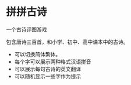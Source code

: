 # 拼拼古诗

一个古诗评图游戏

包含唐诗三百首，和小学、初中、高中课本中的古诗。

- 可以切换简体繁体。
- 每个字可以展示两种格式汉语拼音
- 可以展示每句古诗的英文翻译
- 可以随机显示一些字作为提示

